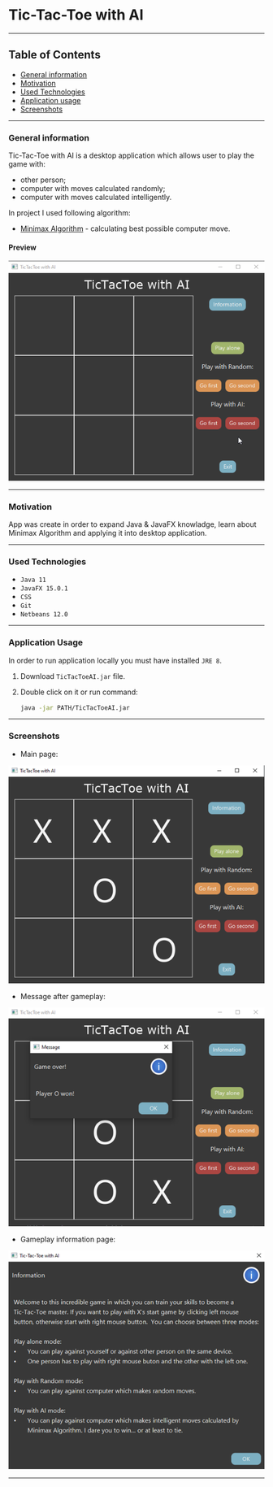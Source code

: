 # Tic-Tac-Toe with AI
---

## Table of Contents
* [General information](#general-information)
* [Motivation](#motivation)
* [Used Technologies](#used-technologies)
* [Application usage](#application-usage)
* [Screenshots](#screenshots)

---

### General information

Tic-Tac-Toe with AI is a desktop application which allows user to play the game with:
* other person;
* computer with moves calculated randomly;
* computer with moves calculated intelligently.

In project I used following algorithm:

* <a href="https://en.wikipedia.org/wiki/Minimax">Minimax Algorithm</a> - calculating best possible computer move.

#### Preview

<img src="https://github.com/KKofta/Tic-Tac-Toe-AI/blob/master/Preview/Preview.gif">

---

### Motivation

App was create in order to expand Java & JavaFX knowladge, learn about Minimax Algorithm and applying it into desktop application. 

---

### Used Technologies
* `Java 11`
* `JavaFX 15.0.1`
* `CSS`
* `Git`
* `Netbeans 12.0`

---

### Application Usage
In order to run application locally you must have installed `JRE 8`. 

1. Download `TicTacToeAI.jar` file. 

2. Double click on it or run command: 
    ```bash
    java -jar PATH/TicTacToeAI.jar
    ```

---

### Screenshots

* Main page:
<img src="https://github.com/KKofta/Tic-Tac-Toe-AI/blob/master/Preview/View.png">

* Message after gameplay:
<img src="https://github.com/KKofta/Tic-Tac-Toe-AI/blob/master/Preview/Message.png">

* Gameplay information page:
<img src="https://github.com/KKofta/Tic-Tac-Toe-AI/blob/master/Preview/Information.png">

---
